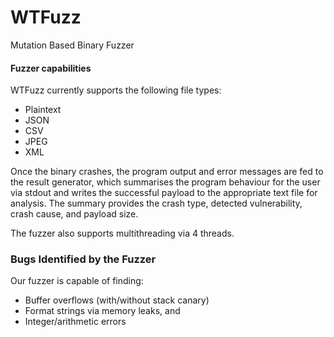 # WTFuzz
Mutation Based Binary Fuzzer

#### Fuzzer capabilities

WTFuzz currently supports the following file types:

* Plaintext  
* JSON  
* CSV  
* JPEG  
* XML

Once the binary crashes, the program output and error messages are fed to the result generator, which summarises the program behaviour for the user via stdout and writes the successful payload to the appropriate text file for analysis. The summary provides the crash type, detected vulnerability, crash cause, and payload size.

The fuzzer also supports multithreading via 4 threads.

### **Bugs Identified by the Fuzzer**

Our fuzzer is capable of finding:

* Buffer overflows (with/without stack canary)  
* Format strings via memory leaks, and  
* Integer/arithmetic errors
